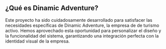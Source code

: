 

## ¿Qué es Dinamic Adventure?

Este proyecto ha sido cuidadosamente desarrollado para satisfacer las necesidades específicas de Dinamic Adventure, la empresa de de turismo activo. Hemos aprovechado esta oportunidad para personalizar el diseño y la funcionalidad del sistema, garantizando una integración perfecta con la identidad visual de la empresa.
